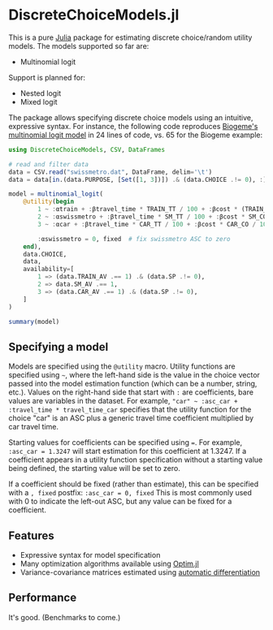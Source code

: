 # DiscreteChoiceModels.jl

This is a pure [Julia](https://julialang.org) package for estimating discrete choice/random utility models. The models supported so far are:

- Multinomial logit

Support is planned for:

- Nested logit
- Mixed logit

The package allows specifying discrete choice models using an intuitive, expressive syntax. For instance, the following code reproduces [Biogeme's multinomial logit model](https://biogeme.epfl.ch/examples/swissmetro/01logit.html) in 24 lines of code, vs. 65 for the Biogeme example:

```julia
using DiscreteChoiceModels, CSV, DataFrames

# read and filter data
data = CSV.read("swissmetro.dat", DataFrame, delim='\t')
data = data[in.(data.PURPOSE, [Set([1, 3])]) .& (data.CHOICE .!= 0), :]

model = multinomial_logit(
    @utility(begin
        1 ~ :αtrain + :βtravel_time * TRAIN_TT / 100 + :βcost * (TRAIN_CO * (GA == 0)) / 100
        2 ~ :αswissmetro + :βtravel_time * SM_TT / 100 + :βcost * SM_CO * (GA == 0) / 100
        3 ~ :αcar + :βtravel_time * CAR_TT / 100 + :βcost * CAR_CO / 100

        :αswissmetro = 0, fixed  # fix swissmetro ASC to zero 
    end),
    data.CHOICE,
    data,
    availability=[
        1 => (data.TRAIN_AV .== 1) .& (data.SP .!= 0),
        2 => data.SM_AV .== 1,
        3 => (data.CAR_AV .== 1) .& (data.SP .!= 0),
    ]
)

summary(model)
```

## Specifying a model

Models are specified using the `@utility` macro. Utility functions are specified using `~`, where the left-hand side is the value in the choice vector passed into the model estimation function (which can be a number, string, etc.). Values on the right-hand side that start with `:` are coefficients, bare values are variables in the dataset. For example,
`"car" ~ :asc_car + :travel_time * travel_time_car`
specifies that the utility function for the choice "car" is an ASC plus a generic travel time coefficient multiplied by car travel time.

Starting values for coefficients can be specified using `=`. For example,
`:asc_car = 1.3247`
will start estimation for this coefficient at 1.3247. If a coefficient appears in a utility function specification without a starting value being defined, the starting value will be set to zero.

If a coefficient should be fixed (rather than estimate), this can be specified with a `, fixed` postfix:
`:asc_car = 0, fixed`
This is most commonly used with 0 to indicate the left-out ASC, but any value can be fixed for a coefficient.

## Features

- Expressive syntax for model specification
- Many optimization algorithms available using [Optim.jl](https://github.com/JuliaNLSolvers/Optim.jl)
- Variance-covariance matrices estimated using [automatic differentiation](https://github.com/JuliaDiff/ForwardDiff.jl)

## Performance

It's good. (Benchmarks to come.)